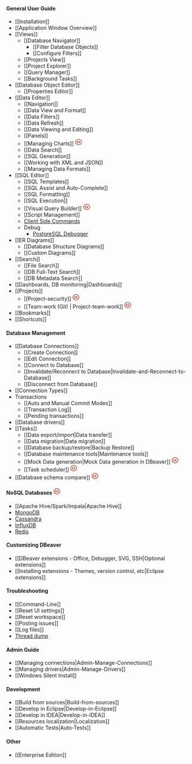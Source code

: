 #### General User Guide
- [[Installation]]
- [[Application Window Overview]]
- [[Views]]
  - [[Database Navigator]]
    - [[Filter Database Objects]]
    - [[Configure Filters]]
  - [[Projects View]]
  - [[Project Explorer]]
  - [[Query Manager]]
  - [[Background Tasks]]
- [[Database Object Editor]]
  - [[Properties Editor]]
- [[Data Editor]]
  - [[Navigation]]
  - [[Data View and Format]]
  - [[Data Filters]]
  - [[Data Refresh]]
  - [[Data Viewing and Editing]]
  - [[Panels]]
  - [[Managing Charts]]&nbsp;<img src="images/ee.png" vspace="0" height="18"/>
  - [[Data Search]]
  - [[SQL Generation]]
  - [[Working with XML and JSON]]
  - [[Managing Data Formats]]
- [[SQL Editor]]
  - [[SQL Templates]]
  - [[SQL Assist and Auto-Complete]]
  - [[SQL Formatting]]
  - [[SQL Execution]]
  - [[Visual Query Builder]]&nbsp;<img src="images/ee.png" vspace="0" border="0" valign="center" height="18"/>
  - [[Script Management]]
  - [Client Side Commands](Client-side-scripting)
  - Debug
    - [PostgreSQL Debugger](PGDebugger)
- [[ER Diagrams]]
  - [[Database Structure Diagrams]]
  - [[Custom Diagrams]]
- [[Search]]
  - [[File Search]]
  - [[DB Full-Text Search]]
  - [[DB Metadata Search]]
- [[Dashboards, DB monitoring|Dashboards]]
- [[Projects]]
  - [[Project-security]]&nbsp;<img src="images/ee.png" vspace="0" height="18"/>
  - [[Team-work (Git) | Project-team-work]]&nbsp;<img src="images/ee.png" vspace="0" height="18"/>
- [[Bookmarks]]
- [[Shortcuts]]

#### Database Management
- [[Database Connections]]
  - [[Create Connection]]
  - [[Edit Connection]]
  - [[Connect to Database]]
  - [[Invalidate/Reconnect to Database|Invalidate-and-Reconnect-to-Database]]
  - [[Disconnect from Database]]
- [[Connection Types]]
- Transactions
  - [[Auto and Manual Commit Modes]]
  - [[Transaction Log]]
  - [[Pending transactions]]
- [[Database drivers]]
- [[Tasks]]
  - [[Data export/import|Data transfer]]
  - [[Data migration|Data migration]]
  - [[Database backup/restore|Backup Restore]]
  - [[Database maintenance tools|Maintenance tools]]
  - [[Mock Data generation|Mock Data generation in DBeaver]]&nbsp;<img src="images/ee.png" vspace="0" height="18"/>
  - [[Task scheduler]]&nbsp;<img src="images/ee.png" vspace="0" height="18"/>
- [[Database schema compare]]&nbsp;<img src="images/ee.png" vspace="0" height="18"/>

#### NoSQL Databases <img src="images/ee.png" vspace="0" height="18"/>
- [[Apache Hive/Spark/Impala|Apache Hive]]
- [MongoDB](https://dbeaver.com/databases/mongo/)
- [Cassandra](https://dbeaver.com/databases/cassandra/)
- [InfluxDB](https://dbeaver.com/databases/influxdb/)
- [Redis](https://dbeaver.com/databases/redis/)

#### Customizing DBeaver
- [[DBeaver extensions - Office, Debugger, SVG, SSH|Optional extensions]]
- [[Installing extensions - Themes, version control, etc|Eclipse extensions]]

#### Troubleshooting
- [[Command-Line]]
- [[Reset UI settings]]
- [[Reset workspace]]
- [[Posting issues]]
- [[Log files]]
- [Thread dump](Making-a-thread-dump)

#### Admin Guide
- [[Managing connections|Admin-Manage-Connections]]
- [[Managing drivers|Admin-Manage-Drivers]]
- [[Windows Silent Install]]

#### Development
- [[Build from sources|Build-from-sources]]
- [[Develop in Eclipse|Develop-in-Eclipse]]
- [[Develop in IDEA|Develop-in-IDEA]]
- [[Resources localization|Localization]]
- [[Automatic Tests|Auto-Tests]]

#### Other
- [[Enterprise Edition]]